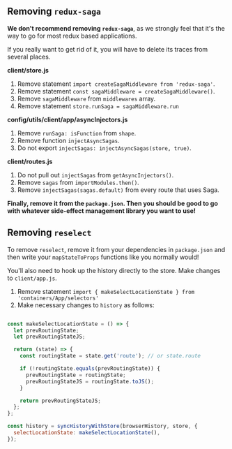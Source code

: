 ## Removing `redux-saga`

**We don't recommend removing `redux-saga`**, as we strongly feel that it's the
way to go for most redux based applications.

If you really want to get rid of it, you will have to delete its traces from several places.

**client/store.js**

1. Remove statement `import createSagaMiddleware from 'redux-saga'`.
2. Remove statement `const sagaMiddleware = createSagaMiddleware()`.
3. Remove `sagaMiddleware` from `middlewares` array.
4. Remove statement `store.runSaga = sagaMiddleware.run`

**config/utils/client/app/asyncInjectors.js**

1. Remove `runSaga: isFunction` from `shape`.
2. Remove function `injectAsyncSagas`.
3. Do not export `injectSagas: injectAsyncSagas(store, true)`.

**client/routes.js**

1. Do not pull out `injectSagas` from `getAsyncInjectors()`.
2. Remove `sagas` from `importModules.then()`.
3. Remove `injectSagas(sagas.default)` from every route that uses Saga.

**Finally, remove it from the `package.json`. Then you should be good to go with whatever
side-effect management library you want to use!**

## Removing `reselect`

To remove `reselect`, remove it from your dependencies in `package.json` and then write
your `mapStateToProps` functions like you normally would!

You'll also need to hook up the history directly to the store. Make changes to `client/app.js`.

1. Remove statement `import { makeSelectLocationState } from 'containers/App/selectors'`
2. Make necessary changes to `history` as follows:

```js

const makeSelectLocationState = () => {
  let prevRoutingState;
  let prevRoutingStateJS;

  return (state) => {
    const routingState = state.get('route'); // or state.route

    if (!routingState.equals(prevRoutingState)) {
      prevRoutingState = routingState;
      prevRoutingStateJS = routingState.toJS();
    }

    return prevRoutingStateJS;
  };
};

const history = syncHistoryWithStore(browserHistory, store, {
  selectLocationState: makeSelectLocationState(),
});
```
